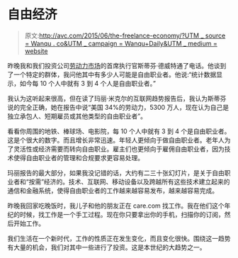 # 自由经济

> 原文:[http://avc.com/2015/06/the-freelance-economy/?UTM _ source = Wanqu . co&UTM _ campaign = Wanqu+Daily&UTM _ medium = website](http://avc.com/2015/06/the-freelance-economy/?utm_source=wanqu.co&utm_campaign=Wanqu+Daily&utm_medium=website)

昨晚我和我们投资公司[劳动力市场](https://www.workmarket.com/)的首席执行官斯蒂芬·德威特通了电话。他谈到了一个特定的群体，我问他其中有多少人可能是自由职业者。他说:“统计数据显示，如今每 10 个人中就有 3 到 4 个人是自由职业者。”

我认为这听起来很高，但在读了玛丽·米克尔的互联网趋势报告后，我认为斯蒂芬说的完全正确，她在报告中说“美国 34%的劳动力，5300 万人，现在认为自己是独立承包人、短期雇员或其他类型的自由职业者”。

看看你周围的地铁、棒球场、电影院，每 10 个人中就有 3 到 4 个是自由职业者。这是个很大的数字。而且增长非常迅速。年轻人更倾向于做自由职业者。老年人为了灵活性或经济需要而转向自由职业。雇主们也更倾向于雇佣自由职业者，因为技术使得自由职业者的管理和合规要求更容易处理。

玛丽报告的最大部分，如果我没记错的话，大约有二三十张幻灯片，是关于自由职业者和“按需”经济的。技术、互联网、移动设备以及跨越所有这些技术建立起来的通信和金融系统，使得自由职业者的工作越来越容易发布，越来越容易完成。

昨晚我回家吃晚饭时，我儿子和他的朋友正在 care.com 找工作。我在他们这个年纪的时候，找工作是一个手工过程。现在你只要拿出你的手机，扫描你的订阅，然后开始工作。

我们生活在一个新时代，工作的性质正在发生变化，而且变化很快。围绕这一趋势有大量的机会，我们对其中一些进行了投资。这是本世纪的大趋势之一。